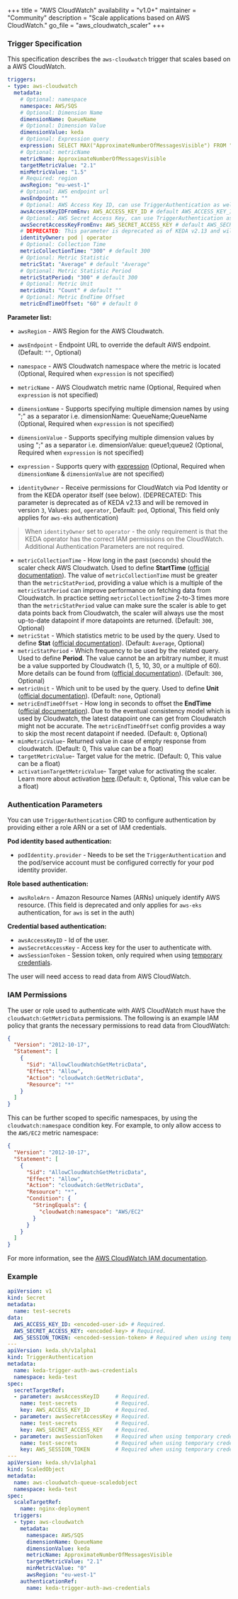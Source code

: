 +++
title = "AWS CloudWatch"
availability = "v1.0+"
maintainer = "Community"
description = "Scale applications based on AWS CloudWatch."
go_file = "aws_cloudwatch_scaler"
+++

### Trigger Specification

This specification describes the `aws-cloudwatch` trigger that scales based on a AWS CloudWatch.

```yaml
triggers:
- type: aws-cloudwatch
  metadata:
    # Optional: namespace
    namespace: AWS/SQS
    # Optional: Dimension Name
    dimensionName: QueueName
    # Optional: Dimension Value
    dimensionValue: keda
    # Optional: Expression query
    expression: SELECT MAX("ApproximateNumberOfMessagesVisible") FROM "AWS/SQS" WHERE QueueName = 'keda'
    # Optional: metricName
    metricName: ApproximateNumberOfMessagesVisible
    targetMetricValue: "2.1"
    minMetricValue: "1.5"
    # Required: region
    awsRegion: "eu-west-1"
    # Optional: AWS endpoint url
    awsEndpoint: ""
    # Optional: AWS Access Key ID, can use TriggerAuthentication as well
    awsAccessKeyIDFromEnv: AWS_ACCESS_KEY_ID # default AWS_ACCESS_KEY_ID
    # Optional: AWS Secret Access Key, can use TriggerAuthentication as well
    awsSecretAccessKeyFromEnv: AWS_SECRET_ACCESS_KEY # default AWS_SECRET_ACCESS_KEY
    # DEPRECATED: This parameter is deprecated as of KEDA v2.13 and will be removed in v3. Optional # Optional. Default: pod
    identityOwner: pod | operator
    # Optional: Collection Time
    metricCollectionTime: "300" # default 300
    # Optional: Metric Statistic
    metricStat: "Average" # default "Average"
    # Optional: Metric Statistic Period
    metricStatPeriod: "300" # default 300
    # Optional: Metric Unit
    metricUnit: "Count" # default ""
    # Optional: Metric EndTime Offset
    metricEndTimeOffset: "60" # default 0
```

**Parameter list:**

- `awsRegion` - AWS Region for the AWS Cloudwatch.
- `awsEndpoint` - Endpoint URL to override the default AWS endpoint. (Default: `""`, Optional)
- `namespace` - AWS Cloudwatch namespace where the metric is located (Optional, Required when `expression` is not specified)
- `metricName` - AWS Cloudwatch metric name (Optional, Required when `expression` is not specified)
- `dimensionName` - Supports specifying multiple dimension names by using ";" as a separator i.e. dimensionName: QueueName;QueueName (Optional, Required when `expression` is not specified)
- `dimensionValue` - Supports specifying multiple dimension values by using ";" as a separator i.e. dimensionValue: queue1;queue2 (Optional, Required when `expression` is not specified)
- `expression` - Supports query with [expression](https://docs.aws.amazon.com/AmazonCloudWatch/latest/monitoring/cloudwatch-metrics-insights-querylanguage.html) (Optional, Required when `dimensionName` & `dimensionValue` are not specified)

- `identityOwner` - Receive permissions for CloudWatch via Pod Identity or from the KEDA operator itself (see below). (DEPRECATED: This parameter is deprecated as of KEDA v2.13 and will be removed in version `3`, Values: `pod`, `operator`, Default: `pod`, Optional, This field only applies for `aws-eks` authentication)

> When `identityOwner` set to `operator` - the only requirement is that the KEDA operator has the correct IAM permissions on the CloudWatch. Additional Authentication Parameters are not required.

- `metricCollectionTime` - How long in the past (seconds) should the scaler check AWS Cloudwatch. Used to define **StartTime** ([official documentation](https://docs.aws.amazon.com/AmazonCloudWatch/latest/APIReference/API_GetMetricData.html)). The value of `metricCollectionTime` must be greater than the `metricStatPeriod`, providing a value which is a multiple of the `metricStatPeriod` can improve performance on fetching data from Cloudwatch. In practice setting `metricCollectionTime` 2-to-3 times more than the `metricStatPeriod` value can make sure the scaler is able to get data points back from Cloudwatch, the scaler will always use the most up-to-date datapoint if more datapoints are returned. (Default: `300`, Optional)
- `metricStat` - Which statistics metric to be used by the query. Used to define **Stat** ([official documentation](https://docs.aws.amazon.com/AmazonCloudWatch/latest/monitoring/cloudwatch_concepts.html#Statistic)). (Default: `Average`, Optional)
- `metricStatPeriod` - Which frequency to be used by the related query. Used to define **Period**. The value cannot be an arbitrary number, it must be a value supported by Cloudwatch (1, 5, 10, 30, or a multiple of 60). More details can be found from ([official documentation](https://docs.aws.amazon.com/AmazonCloudWatch/latest/monitoring/cloudwatch_concepts.html#CloudWatchPeriods)). (Default: `300`, Optional)
- `metricUnit` - Which unit to be used by the query. Used to define **Unit** ([official documentation](https://docs.aws.amazon.com/AmazonCloudWatch/latest/monitoring/cloudwatch_concepts.html#Unit)). (Default: `none`, Optional)
- `metricEndTimeOffset` - How long in seconds to offset the **EndTime** ([official documentation](https://docs.aws.amazon.com/AmazonCloudWatch/latest/APIReference/API_GetMetricData.html)). Due to the eventual consistency model which is used by Cloudwatch, the latest datapoint one can get from Cloudwatch might not be accurate. The `metricEndTimeOffset` config provides a way to skip the most recent datapoint if needed. (Default: `0`, Optional)
- `minMetricValue`- Returned value in case of empty response from cloudwatch. (Default: 0, This value can be a float)
- `targetMetricValue`- Target value for the metric. (Default: 0, This value can be a float)
- `activationTargetMetricValue`- Target value for activating the scaler. Learn more about activation [here](./../concepts/scaling-deployments.md#activating-and-scaling-thresholds).(Default: `0`, Optional, This value can be a float)

### Authentication Parameters

You can use `TriggerAuthentication` CRD to configure authentication by providing either a role ARN or a set of IAM credentials.

**Pod identity based authentication:**

- `podIdentity.provider` - Needs to be set the `TriggerAuthentication` and the pod/service account must be configured correctly for your pod identity provider.

**Role based authentication:**

- `awsRoleArn` - Amazon Resource Names (ARNs) uniquely identify AWS resource. (This field is deprecated and only applies for `aws-eks` authentication, for `aws` is set in the auth)

**Credential based authentication:**

- `awsAccessKeyID` - Id of the user.
- `awsSecretAccessKey` - Access key for the user to authenticate with.
- `awsSessionToken` - Session token, only required when using [temporary credentials](https://docs.aws.amazon.com/IAM/latest/UserGuide/id_credentials_temp_use-resources.html).

The user will need access to read data from AWS CloudWatch.

### IAM Permissions

The user or role used to authenticate with AWS CloudWatch must have the `cloudwatch:GetMetricData` permissions. The following is an example IAM policy that grants the necessary permissions to read data from CloudWatch:

```json
{
  "Version": "2012-10-17",
  "Statement": [
    {
      "Sid": "AllowCloudWatchGetMetricData",
      "Effect": "Allow",
      "Action": "cloudwatch:GetMetricData",
      "Resource": "*"
    }
  ]
}
```

This can be further scoped to specific namespaces, by using the `cloudwatch:namespace` condition key. For example, to only allow access to the `AWS/EC2` metric namespace:

```json
{
  "Version": "2012-10-17",
  "Statement": [
    {
      "Sid": "AllowCloudWatchGetMetricData",
      "Effect": "Allow",
      "Action": "cloudwatch:GetMetricData",
      "Resource": "*",
      "Condition": {
        "StringEquals": {
          "cloudwatch:namespace": "AWS/EC2"
        }
      }
    }
  ]
}
```

For more information, see the [AWS CloudWatch IAM documentation](https://docs.aws.amazon.com/service-authorization/latest/reference/list_amazoncloudwatch.html).

### Example

```yaml
apiVersion: v1
kind: Secret
metadata:
  name: test-secrets
data:
  AWS_ACCESS_KEY_ID: <encoded-user-id> # Required.
  AWS_SECRET_ACCESS_KEY: <encoded-key> # Required.
  AWS_SESSION_TOKEN: <encoded-session-token> # Required when using temporary credentials.
---
apiVersion: keda.sh/v1alpha1
kind: TriggerAuthentication
metadata:
  name: keda-trigger-auth-aws-credentials
  namespace: keda-test
spec:
  secretTargetRef:
  - parameter: awsAccessKeyID     # Required.
    name: test-secrets            # Required.
    key: AWS_ACCESS_KEY_ID        # Required.
  - parameter: awsSecretAccessKey # Required.
    name: test-secrets            # Required.
    key: AWS_SECRET_ACCESS_KEY    # Required.
  - parameter: awsSessionToken    # Required when using temporary credentials.
    name: test-secrets            # Required when using temporary credentials.
    key: AWS_SESSION_TOKEN        # Required when using temporary credentials.
---
apiVersion: keda.sh/v1alpha1
kind: ScaledObject
metadata:
  name: aws-cloudwatch-queue-scaledobject
  namespace: keda-test
spec:
  scaleTargetRef:
    name: nginx-deployment
  triggers:
  - type: aws-cloudwatch
    metadata:
      namespace: AWS/SQS
      dimensionName: QueueName
      dimensionValue: keda
      metricName: ApproximateNumberOfMessagesVisible
      targetMetricValue: "2.1"
      minMetricValue: "0"
      awsRegion: "eu-west-1"
    authenticationRef:
      name: keda-trigger-auth-aws-credentials
```
